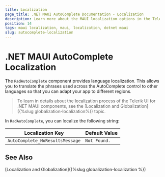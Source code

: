 ```yaml
---
title: Localization
page_title: .NET MAUI AutoComplete Documentation - Localization
description: Learn more about the MAUI localization options in the Telerik UI for .NET MAUI AutoComplete control.
position: 14
tags: maui localization, maui, localization, dotnet maui
slug: autocomplete-localization
---
```


# .NET MAUI AutoComplete Localization

The `RadAutoComplete` component provides language localization. This allows you to translate the phrases used across the AutoComplete control to other languages so that you can adapt your app to different regions.

> To learn in details about the localization process of the Telerik UI for .NET MAUI components, see the [Localization and Globalization]({%slug globalization-localization%}) topic.

In `RadAutoComplete`, you can localize the following string:

| Localization Key | Default Value |
| -----------------| ------------- |
| `AutoComplete_NoResultsMessage` | `Not Found.` | 

## See Also

[Localization and Globalization]({%slug globalization-localization %})

